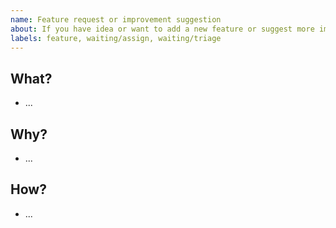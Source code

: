 ```yaml
---
name: Feature request or improvement suggestion
about: If you have idea or want to add a new feature or suggest more improvement, please use this template
labels: feature, waiting/assign, waiting/triage
---
```


## What?

- ...

## Why?

- ...

## How?

- ...
